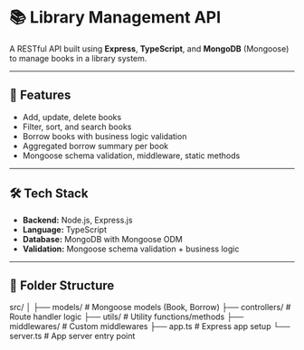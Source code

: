 # 📚 Library Management API

A RESTful API built using **Express**, **TypeScript**, and **MongoDB** (Mongoose) to manage books in a library system.

---

## 🚀 Features

- Add, update, delete books
- Filter, sort, and search books
- Borrow books with business logic validation
- Aggregated borrow summary per book
- Mongoose schema validation, middleware, static methods

---

## 🛠️ Tech Stack

- **Backend:** Node.js, Express.js
- **Language:** TypeScript
- **Database:** MongoDB with Mongoose ODM
- **Validation:** Mongoose schema validation + business logic

---

## 📂 Folder Structure

src/
│
├── models/ # Mongoose models (Book, Borrow)
├── controllers/ # Route handler logic
├── utils/ # Utility functions/methods
├── middlewares/ # Custom middlewares
├── app.ts # Express app setup
└── server.ts # App server entry point